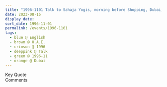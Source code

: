 ```yaml
---
title: "1996-1101 Talk to Sahaja Yogis, morning before Shopping, Dubai, U.A.E."
date: 2023-08-15
display_date: 
sort_date: 1996-11-01
permalink: /events/1996-1101
tags:
  - blue @ English
  - brown @ U.A.E.
  - crimson @ 1996
  - deeppink @ Talk
  - green @ 1996-11
  - orange @ Dubai
---
```


<wave-list>
  <list-title color="green" width="75">Key Quote</list-title>
  <list-item color="BlanchedAlmond"  width="200"></list-item>
  <list-item color="Lavender"></list-item>
  <list-item color="BlanchedAlmond"></list-item>
</wave-list>

<br>

<wave-list>
  <list-title color="green" width="75">Comments</list-title>
  <list-item color="BlanchedAlmond"  width="200"></list-item>
  <list-item color="Lavender"></list-item>
  <list-item color="BlanchedAlmond"></list-item>
</wave-list>